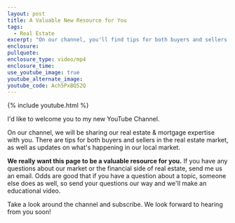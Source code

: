 ```yaml
---
layout: post
title: A Valuable New Resource for You
tags:
  - Real Estate
excerpt: "On our channel, you'll find tips for both buyers and sellers in the real estate market, as well as updates on what's happening in our local market. The real estate market affects all of us!"
enclosure:
pullquote:
enclosure_type: video/mp4
enclosure_time:
use_youtube_image: true
youtube_alternate_image:
youtube_code: Ach5PxBQ52Q
---
```



{% include youtube.html %}

I'd like to welcome you to my new YouTube Channel.

On our channel, we will be sharing our real estate & mortgage expertise with you. There are tips for both buyers and sellers in the real estate market, as well as updates on what's happening in our local market.&nbsp;

**We really want this page to be a valuable resource for you.** If you have any questions about our market or the financial side of real estate, send me us an email. Odds are good that if you have a question about a topic, someone else does as well, so send your questions our way and we'll make an educational video.

Take a look around the channel and subscribe. We look forward to hearing from you soon!
